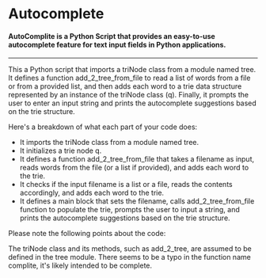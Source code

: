# Autocomplete
#### AutoComplite is a Python Script that provides an easy-to-use autocomplete feature for text input fields in Python applications.
----
This a Python script that imports a triNode class from a module named tree. It defines a function add_2_tree_from_file to read a list of words from a file or from a provided list, and then adds each word to a trie data structure represented by an instance of the triNode class (q). Finally, it prompts the user to enter an input string and prints the autocomplete suggestions based on the trie structure.

Here's a breakdown of what each part of your code does:

- It imports the triNode class from a module named tree.
- It initializes a trie node q.
- It defines a function add_2_tree_from_file that takes a filename as input, reads words from the file (or a list if provided), and adds each word to the trie.
- It checks if the input filename is a list or a file, reads the contents accordingly, and adds each word to the trie.
- It defines a main block that sets the filename, calls add_2_tree_from_file function to populate the trie, prompts the user to input a string, and prints the autocomplete suggestions based on the trie structure.

Please note the following points about the code:

The triNode class and its methods, such as add_2_tree, are assumed to be defined in the tree module.
There seems to be a typo in the function name complite, it's likely intended to be complete.


